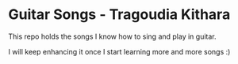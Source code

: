 # Guitar Songs - Tragoudia Kithara


This repo holds the songs I know how to sing and play in guitar.

I will keep enhancing it once I start learning more and more songs :)
